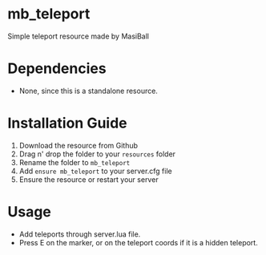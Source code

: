# mb_teleport
Simple teleport resource made by MasiBall

# Dependencies
- None, since this is a standalone resource.

# Installation Guide
1. Download the resource from Github
2. Drag n' drop the folder to your `resources` folder
3. Rename the folder to `mb_teleport`
4. Add `ensure mb_teleport` to your server.cfg file
5. Ensure the resource or restart your server

# Usage
- Add teleports through server.lua file.
- Press E on the marker, or on the teleport coords if it is a hidden teleport.
